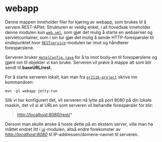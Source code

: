 # webapp

Denne mappen inneholder filer for kjøring av webapp, som brukes til å servere REST-APIet. Strukturen er veldig enkel, i all hovedsak inneholder denne modulen kun [`web.xml`](src/main/webapp/WEB-INF/web.xml), som gjør det mulig å starte en webserver og servletcontainer, som i sin tur gjør det mulig å sende HTTP-forespørsler til endepunktet hvor [`RESTservice`](../RESTservice)-modulen tar imot og håndterer forespørslene.

Serveren bruker [`HotelConfig.java`](../RESTservice/src/main/java/gr2116/RESTservice/restserver/HotelConfig.java) for å ta imot body-en til forespørslene og gjøre om til objekter vi kan bruke. Serveren vil prøve å mappe alt som blir sendt til **baseURL/rest**.

For å starte serveren lokalt, kan man fra [`gr2116-project`](/gr2116-project) skrive inn kommandoen:

```shell
mvn -pl webapp jetty:run
```

Slik vi har konfigurert det, vil serveren nå lytte på port 8080 på din lokale maskin, det vil si at URLen som serveren vil behandle forespørsler for blir:

> <http://localhost:8080/rest/>*

Dersom man skulle ønske å hoste dette på en ekstern server, ville man ha måttet endret litt i [ui](../ui)-modulen, altså endre forekomster av *<http://localhost:8080>* til IP-addressen/domene-navnet til serveren.
